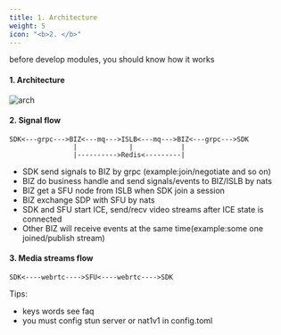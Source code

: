 ```yaml
---
title: 1. Architecture
weight: 5
icon: "<b>2. </b>"
---
```

before develop modules, you should know how it works

#### 1. Architecture
![arch](https://github.com/pionion/pionion.github.io.src/raw/master/resources/logo/arch.png)

#### 2. Signal flow
```
SDK<---grpc--->BIZ<---mq--->ISLB<---mq--->BIZ<---grpc--->SDK
                |             |            |
                |---------->Redis<---------|
```
* SDK send signals to BIZ by grpc (example:join/negotiate and so on)
* BIZ do business handle and send signals/events to BIZ/ISLB by nats
* BIZ get a SFU node from ISLB when SDK join a session
* BIZ exchange SDP with SFU by nats
* SDK and SFU start ICE, send/recv video streams after ICE state is connected
* Other BIZ will receive events at the same time(example:some one joined/publish stream)


#### 3. Media streams flow
```
SDK<----webrtc---->SFU<----webrtc---->SDK
```

Tips: 
* keys words see faq
* you must config stun server or nat1v1 in config.toml
